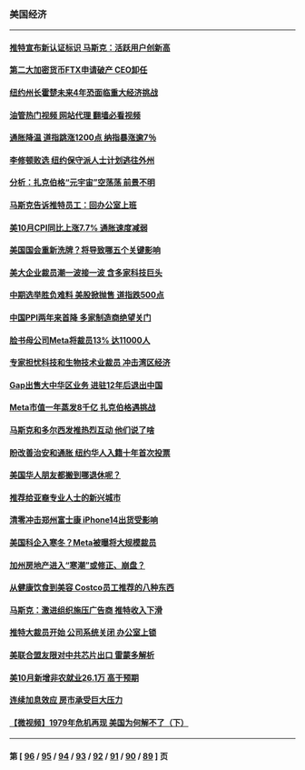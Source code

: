 ### 美国经济
---
#### [推特宣布新认证标识 马斯克：活跃用户创新高](../../pages/ncid1078158/n13864188.md?11120845) 
#### [第二大加密货币FTX申请破产 CEO卸任](../../pages/ncid1078158/n13864268.md?11120845) 
#### [纽约州长霍楚未来4年恐面临重大经济挑战](../../pages/ncid1078158/n13863913.md?11120845) 
#### [油管热门视频 网站代理 翻墙必看视频](http://150.230.27.170:81/youtube.html?11120845)
#### [通胀降温 道指跳涨1200点 纳指暴涨逾7％](../../pages/ncid1078158/n13863747.md?11120845) 
#### [李修顿败选 纽约保守派人士计划逃往外州](../../pages/ncid1078158/n13863687.md?11120845) 
#### [分析：扎克伯格“元宇宙”空荡荡 前景不明](../../pages/ncid1078158/n13860677.md?11120845) 
#### [马斯克告诉推特员工：回办公室上班](../../pages/ncid1078158/n13863591.md?11120845) 
#### [美10月CPI同比上涨7.7% 通胀速度减弱](../../pages/ncid1078158/n13863622.md?11120845) 
#### [美国国会重新洗牌？将导致哪五个关键影响](../../pages/ncid1078158/n13863390.md?11120845) 
#### [美大企业裁员潮一波接一波 含多家科技巨头](../../pages/ncid1078158/n13862898.md?11120845) 
#### [中期选举胜负难料 美股掀抛售 道指跌500点](../../pages/ncid1078158/n13862886.md?11120845) 
#### [中国PPI两年来首降 多家制造商绝望关门](../../pages/ncid1078158/n13862744.md?11120845) 
#### [脸书母公司Meta将裁员13% 达11000人](../../pages/ncid1078158/n13862716.md?11120845) 
#### [专家担忧科技和生物技术业裁员 冲击湾区经济](../../pages/ncid1078158/n13862308.md?11120845) 
#### [Gap出售大中华区业务 进驻12年后退出中国](../../pages/ncid1078158/n13862077.md?11120845) 
#### [Meta市值一年蒸发8千亿 扎克伯格遇挑战](../../pages/ncid1078158/n13861336.md?11120845) 
#### [马斯克和多尔西发推热烈互动 他们说了啥](../../pages/ncid1078158/n13861270.md?11120845) 
#### [盼改善治安和通胀  纽约华人入籍十年首次投票](../../pages/ncid1078158/n13860904.md?11120845) 
#### [美国华人朋友都搬到哪退休呢？](../../pages/ncid1078158/n13860819.md?11120845) 
#### [推荐给亚裔专业人士的新兴城市](../../pages/ncid1078158/n13860789.md?11120845) 
#### [清零冲击郑州富士康 iPhone14出货受影响](../../pages/ncid1078158/n13860720.md?11120845) 
#### [美国科企入寒冬？Meta被曝将大规模裁员](../../pages/ncid1078158/n13860702.md?11120845) 
#### [加州房地产进入“寒潮”或修正、崩盘？](../../pages/ncid1078158/n13860681.md?11120845) 
#### [从健康饮食到美容 Costco员工推荐的八种东西](../../pages/ncid1078158/n13860209.md?11120845) 
#### [马斯克：激进组织施压广告商 推特收入下滑](../../pages/ncid1078158/n13859705.md?11120845) 
#### [推特大裁员开始 公司系统关闭 办公室上锁](../../pages/ncid1078158/n13859659.md?11120845) 
#### [美联合盟友限对中共芯片出口 雷蒙多解析](../../pages/ncid1078158/n13859663.md?11120845) 
#### [美10月新增非农就业26.1万 高于预期](../../pages/ncid1078158/n13859610.md?11120845) 
#### [连续加息效应 房市承受巨大压力](../../pages/ncid1078158/n13859163.md?11120845) 
#### [【微视频】1979年危机再现 美国为何解不了（下）](../../pages/ncid1078158/n13858870.md?11120845) 

---
#### 第 [ [96](./96.md?11120845) / [95](./95.md?11120845) / [94](./94.md?11120845) / [93](./93.md?11120845) / [92](./92.md?11120845) / [91](./91.md?11120845) / [90](./90.md?11120845) / [89](./89.md?11120845) ] 页
